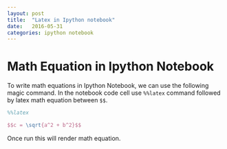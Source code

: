 ```yaml
---
layout: post
title:  "Latex in Ipython notebook"
date:   2016-05-31
categories: ipython notebook
---
```


# Math Equation in Ipython Notebook

To write math equations in Ipython Notebook, we can use the following magic command.
In the notebook code cell use `%%latex` command followed by latex math equation between `$$`.

```latex
%%latex

$$c = \sqrt{a^2 + b^2}$$
```

Once run this will render math equation.